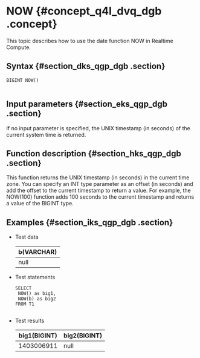 # NOW {#concept_q4l_dvq_dgb .concept}

This topic describes how to use the date function NOW in Realtime Compute.

## Syntax {#section_dks_qgp_dgb .section}

```
BIGINT NOW()
			
```

## Input parameters {#section_eks_qgp_dgb .section}

If no input parameter is specified, the UNIX timestamp \(in seconds\) of the current system time is returned.

## Function description {#section_hks_qgp_dgb .section}

This function returns the UNIX timestamp \(in seconds\) in the current time zone. You can specify an INT type parameter as an offset \(in seconds\) and add the offset to the current timestamp to return a value. For example, the NOW\(100\) function adds 100 seconds to the current timestamp and returns a value of the BIGINT type.

## Examples {#section_iks_qgp_dgb .section}

-   Test data

    |b\(VARCHAR\)|
    |------------|
    |null|

-   Test statements

    ```language-sql
    SELECT 
     NOW() as big1,
     NOW(b) as big2
    FROM T1
    					
    ```

-   Test results

    |big1\(BIGINT\)|big2\(BIGINT\)|
    |--------------|--------------|
    |1403006911|null|


